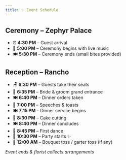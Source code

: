 ```yaml
---
title: ✨ Event Schedule
---
```


## Ceremony – Zephyr Palace
- ⏰ **4:30 PM** – Guest arrival
- 💍 **5:00 PM** – Ceremony begins with live music
- 🍽️ **5:30 PM** – Ceremony ends (small bites provided)

## Reception – Rancho
- 🪑 **6:30 PM** – Guests take their seats
- 👰 **6:35 PM** – Bride & groom grand entrance
- 🍽️ **6:40 PM** – Dinner orders taken
- 🥂 **7:00 PM** – Speeches & toasts
- 🍽️ **7:15 PM** – Dinner service begins
- 🎂 **8:30 PM** – Cake cutting
- 🍽️ **8:40 PM** – Dinner concludes
- 🎵 **8:45 PM** – First dance
- 🎉 **10:30 PM** – Party starts ✨
- 💐 **12:00 AM** – Bouquet toss / garter toss (if any)

_Event ends & florist collects arrangements_



